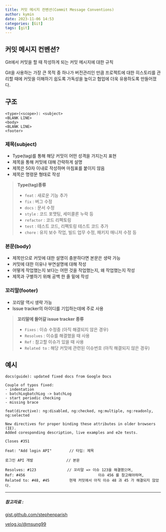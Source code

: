 ```yaml
---
title: 커밋 메시지 컨벤션(Commit Message Conventions)
author: kymin
date: 2023-11-06 14:53
categories: [Git]
tags: [git]
---
```


## 커밋 메시지 컨벤션?

Git에서 커밋을 할 때 작성하게 되는 커밋 메시지에 대한 규칙

Git을 사용하는 가장 큰 목적 중 하나가 버전관리인 만큼 프로젝트에 대한 히스토리를 관리할 때에 커밋을 이해하기 쉽도록 가독성을 높이고 협업에 더욱 유용하도록 만들어졌다.

## 구조

```
<type>(<scope>): <subject>
<BLANK LINE>
<body>
<BLANK LINE>
<footer>
```

### 제목(subject)

- Type(tag)를 통해 해당 커밋이 어떤 성격을 가지는지 표현
- 제목을 통해 커밋에 대해 간략하게 설명
- 제목은 50자 이내로 작성하며 마침표를 붙이지 않음
- 제목은 명령문 형태로 작성

>**Type(tag)종류**
>
>- `feat` : 새로운 기능 추가
>- `fix` : 버그 수정
>- `docs` : 문서 수정
>- `style` : 코드 포맷팅, 세미콜론 누락 등
>- `refactor` : 코드 리펙토링
>- `test` : 테스트 코드, 리펙토링 테스트 코드 추가
>- `chore` : 유지 보수 작업, 빌드 업무 수정, 패키지 매니저 수정 등

### 본문(body)

- 제목만으로 커밋에 대한 설명이 충분하다면 본문은 생략 가능
- 커밋에 대한 이유나 부연설명에 대해 작성
- 어떻게 작업했는지 보다는 어떤 것을 작업했는지, 왜 작업했는지 작성
- 제목과 구별하기 위해 공백 한 줄 밑에 작성

### 꼬리말(footer)

- 꼬리말 역시 생략 가능
- Issue tracker의 아이디를 기입하는데에 주로 사용

>**꼬리말에 들어갈 issue tracker 종류**
>
>- `Fixes` : 이슈 수정중 (아직 해결되지 않은 경우)
>- `Resolves` : 이슈를 해결했을 때 사용
>- `Ref` : 참고할 이슈가 있을 때 사용
>- `Related to` : 해당 커밋에 관련된 이슈번호 (아직 해결되지 않은 경우)

## 예시

```
docs(guide): updated fixed docs from Google Docs

Couple of typos fixed:
- indentation
- batchLogbatchLog -> batchLog
- start periodic checking
- missing brace
```

```
feat(directive): ng:disabled, ng:checked, ng:multiple, ng:readonly, ng:selected

New directives for proper binding these attributes in older browsers (IE).
Added coresponding description, live examples and e2e tests.

Closes #351
```

```
Feat: "Add login API"        // 타입: 제목

로그인 API 개발               // 본문

Resolves: #123              // 꼬리말 => 이슈 123을 해결했으며,
Ref: #456                                 이슈 456 를 참고해야하며,
Related to: #48, #45         현재 커밋에서 아직 이슈 48 과 45 가 해결되지 않았다.
```



-----

##### 참고자료 : 

[gist.github.com/stephenparish](https://gist.github.com/stephenparish/9941e89d80e2bc58a153#format-of-the-commit-message)

[velog.io/@msung99](https://velog.io/@msung99/Git-Commit-Message-Convension)
